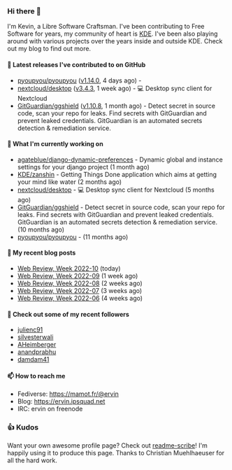 ### Hi there 👋

I'm Kevin, a Libre Software Craftsman. I've been contributing to Free Software for years,
my community of heart is [KDE](https://kde.org). I've been also playing around with various
projects over the years inside and outside KDE. Check out my blog to find out more.

#### 🔭 Latest releases I've contributed to on GitHub

- [pyoupyou/pyoupyou](https://github.com/pyoupyou/pyoupyou) ([v1.14.0](https://github.com/pyoupyou/pyoupyou/releases/tag/v1.14.0), 4 days ago) - 
- [nextcloud/desktop](https://github.com/nextcloud/desktop) ([v3.4.3](https://github.com/nextcloud/desktop/releases/tag/v3.4.3), 1 week ago) - 💻 Desktop sync client for Nextcloud
- [GitGuardian/ggshield](https://github.com/GitGuardian/ggshield) ([v1.10.8](https://github.com/GitGuardian/ggshield/releases/tag/v1.10.8), 1 month ago) - Detect secret in source code, scan your repo for leaks. Find secrets with GitGuardian and prevent leaked credentials. GitGuardian is an automated secrets detection &amp; remediation service.

#### 🌱 What I'm currently working on

- [agateblue/django-dynamic-preferences](https://github.com/agateblue/django-dynamic-preferences) - Dynamic global and instance settings for your django project (1 month ago)
- [KDE/zanshin](https://github.com/KDE/zanshin) - Getting Things Done application which aims at getting your mind like water (2 months ago)
- [nextcloud/desktop](https://github.com/nextcloud/desktop) - 💻 Desktop sync client for Nextcloud (5 months ago)
- [GitGuardian/ggshield](https://github.com/GitGuardian/ggshield) - Detect secret in source code, scan your repo for leaks. Find secrets with GitGuardian and prevent leaked credentials. GitGuardian is an automated secrets detection &amp; remediation service. (10 months ago)
- [pyoupyou/pyoupyou](https://github.com/pyoupyou/pyoupyou) -  (11 months ago)

#### 📜 My recent blog posts

- [Web Review, Week 2022-10](https://ervin.ipsquad.net/blog/2022/03/11/web-review-week-2022-10/) (today)
- [Web Review, Week 2022-09](https://ervin.ipsquad.net/blog/2022/03/04/web-review-week-2022-09/) (1 week ago)
- [Web Review, Week 2022-08](https://ervin.ipsquad.net/blog/2022/02/25/web-review-week-2022-08/) (2 weeks ago)
- [Web Review, Week 2022-07](https://ervin.ipsquad.net/blog/2022/02/18/web-review-week-2022-07/) (3 weeks ago)
- [Web Review, Week 2022-06](https://ervin.ipsquad.net/blog/2022/02/11/web-review-week-2022-06/) (4 weeks ago)

#### 👯 Check out some of my recent followers

- [julienc91](https://github.com/julienc91)
- [silvesterwali](https://github.com/silvesterwali)
- [AHeimberger](https://github.com/AHeimberger)
- [anandprabhu](https://github.com/anandprabhu)
- [damdam41](https://github.com/damdam41)

#### 📫 How to reach me

- Fediverse: https://mamot.fr/@ervin
- Blog: https://ervin.ipsquad.net
- IRC: ervin on freenode

### 👍 Kudos

Want your own awesome profile page? Check out [readme-scribe](https://github.com/muesli/readme-scribe)!
I'm happily using it to produce this page. Thanks to Christian Muehlhaeuser for all the hard work.

